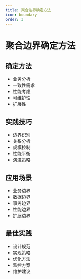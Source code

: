```yaml
---
title: 聚合边界确定方法
icon: boundary
order: 3
---
```


# 聚合边界确定方法

## 确定方法
- 业务分析
- 一致性需求
- 性能考虑
- 可维护性
- 扩展性

## 实践技巧
- 边界识别
- 关系分析
- 规模控制
- 性能平衡
- 演进策略

## 应用场景
- 业务边界
- 数据边界
- 事务边界
- 性能边界
- 扩展边界

## 最佳实践
- 设计规范
- 实现策略
- 优化方法
- 监控方案
- 维护建议
